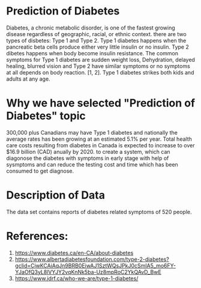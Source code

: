 # Prediction of Diabetes
Diabetes, a chronic metabolic disorder, is one of the fastest growing disease regardless of geographic, racial, or ethnic context. there are two types of disbetes: Type 1 and Type 2. Type 1 diabetes happens when the pancreatic beta cells produce either very little insulin or no insulin. Type 2 dibetes happens when body become insulin resistance. The common symptoms for Type 1 diabetes are sudden weight loss, Dehydration, delayed healing, blurred vision and Type 2 have similar symptoms or no symptoms at all depends on body reaction. [1, 2]. Type 1 diabetes strikes both kids and adults at any age.
# Why we have selected "Prediction of Diabetes" topic
300,000 plus Canadians may have Type 1 diabetes and nationally the average rates has been growing at an estimated 5.1% per year. Total health care costs resulting from diabetes in Canada is expected to increase to over $16.9 billion (CAD) anually by 2020. to create a system, which can diagonose the diabetes with symptoms in early stage with help of sysmptoms and can reduce the testing cost and time which has been consumed to get diagnose.
# Description of Data
The data set contains reports of diabetes related symptoms of 520 people. 


# References:
1. https://www.diabetes.ca/en-CA/about-diabetes
2. https://www.albertadiabetesfoundation.com/type-2-diabetes?gclid=CjwKCAiAqJn9BRB0EiwAJ1SztWQsJPkJ0cSmIA5_mo6FY-YJaOfQ3yL8lVYJY2vqKnNk5ba-Uz8mpRoC2YkQAvD_BwE
3. https://www.jdrf.ca/who-we-are/type-1-diabetes/
